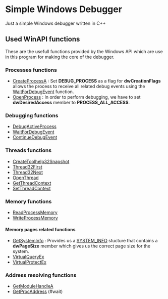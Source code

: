 # Simple Windows Debugger
Just a simple Windows debugger written in C++

## Used WinAPI functions
These are the usefull functions provided by the Windows API which are use in this program for making the core of the debugger.

### Processes functions
- [CreateProcessA][CreateProcessA_Link] : Set **DEBUG_PROCESS** as a flag for **dwCreationFlags** allows the process to receive all related debug events using the [WaitForDebugEvent](#anchor-have-to-be-added) function.
- [OpenProcess][OpenProcess_Link] : In order to perform debugging, we have to set **dwDesiredAccess** member to **PROCESS_ALL_ACCESS**.
<!-- - [Process32First][Process32First_link]
- [Process32Next][Process32Next_Link] -->

### Debugging functions
- [DebugActiveProcess][DebugActiveProcess_Link]
- [WaitForDebugEvent][WaitForDebugEvent_Link]
- [ContinueDebugEvent][ContinueDebugEvent_Link]

### Threads functions
- [CreateToolhelp32Snapshot][CreateToolhelp32Snapshot_Link]
- [Thread32First][Thread32First_Link]
- [Thread32Next][Thread32Next_Link]
- [OpenThread][OpenThread_Link]
- [GetThreadContext][GetThreadContext_Link]
- [SetThreadContext][SetThreadContext_Link]

### Memory functions
- [ReadProcessMemory][ReadProcessMemory_Link]
- [WriteProcessMemory][WriteProcessMemory_Link]

#### Memory pages related functions
- [GetSystemInfo][GetSystemInfo_Link] : Provides us a [SYSTEM_INFO][SYSTEM_INFO_Link] stucture that contains a **dwPageSize** member which gives us the correct page size for the system.
- [VirtualQueryEx][VirtualQueryEx_Link]
- [VirtualProtectEx][VirtualProtectEx_Link]

### Address resolving functions
- [GetModuleHandleA][GetModuleHandleA_Link]
- [GetProcAddress][GetProcAddress_Link] (#wait)





[CreateProcessA_Link]: https://docs.microsoft.com/en-us/windows/win32/api/processthreadsapi/nf-processthreadsapi-createprocessa
[OpenProcess_Link]: https://docs.microsoft.com/en-us/windows/win32/api/processthreadsapi/nf-processthreadsapi-openprocess
[Process32First_link]: https://docs.microsoft.com/en-us/windows/win32/api/tlhelp32/nf-tlhelp32-process32first
[Process32Next_Link]: https://docs.microsoft.com/en-us/windows/win32/api/tlhelp32/nf-tlhelp32-process32next

[DebugActiveProcess_Link]: https://docs.microsoft.com/en-us/windows/win32/api/debugapi/nf-debugapi-debugactiveprocess
[WaitForDebugEvent_Link]: https://docs.microsoft.com/en-us/windows/win32/api/debugapi/nf-debugapi-waitfordebugevent
[ContinueDebugEvent_Link]: https://docs.microsoft.com/en-us/windows/win32/api/debugapi/nf-debugapi-continuedebugevent

[CreateToolhelp32Snapshot_Link]: https://docs.microsoft.com/en-us/windows/win32/api/tlhelp32/nf-tlhelp32-createtoolhelp32snapshot
[Thread32First_Link]: https://docs.microsoft.com/en-us/windows/win32/api/tlhelp32/nf-tlhelp32-thread32first
[Thread32Next_Link]: https://docs.microsoft.com/en-us/windows/win32/api/tlhelp32/nf-tlhelp32-thread32next
[OpenThread_link]: https://docs.microsoft.com/en-us/windows/win32/api/processthreadsapi/nf-processthreadsapi-openthread
[GetThreadContext_Link]: https://docs.microsoft.com/en-us/windows/win32/api/processthreadsapi/nf-processthreadsapi-getthreadcontext
[SetThreadContext_Link]: https://docs.microsoft.com/en-us/windows/win32/api/processthreadsapi/nf-processthreadsapi-setthreadcontext

[ReadProcessMemory_Link]: https://docs.microsoft.com/en-us/windows/win32/api/memoryapi/nf-memoryapi-readprocessmemory
[WriteProcessMemory_Link]: https://docs.microsoft.com/en-us/windows/win32/api/memoryapi/nf-memoryapi-writeprocessmemory

[GetSystemInfo_Link]: https://docs.microsoft.com/en-us/windows/win32/api/sysinfoapi/nf-sysinfoapi-getsysteminfo
[VirtualQueryEx_Link]: https://docs.microsoft.com/en-us/windows/win32/api/memoryapi/nf-memoryapi-virtualqueryex
[VirtualProtectEx_Link]: https://docs.microsoft.com/en-us/windows/win32/api/memoryapi/nf-memoryapi-virtualprotectex

[GetModuleHandleA_Link]: https://docs.microsoft.com/en-us/windows/win32/api/libloaderapi/nf-libloaderapi-getmodulehandlea
[GetProcAddress_Link]: https://docs.microsoft.com/en-us/windows/win32/api/libloaderapi/nf-libloaderapi-getprocaddress


[SYSTEM_INFO_Link]: https://docs.microsoft.com/fr-fr/windows/win32/api/sysinfoapi/ns-sysinfoapi-system_info
